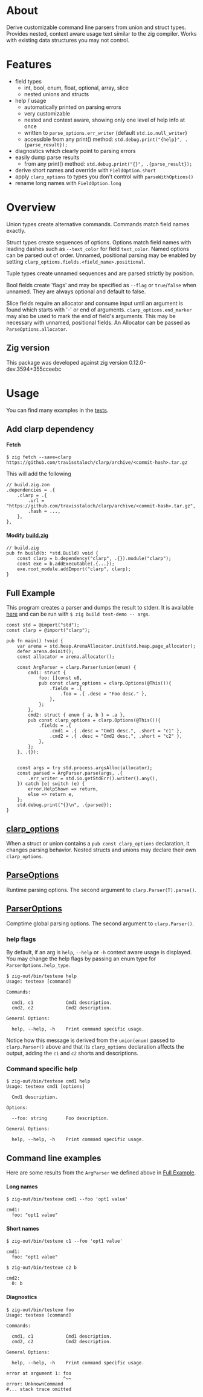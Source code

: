 # About

Derive customizable command line parsers from union and struct types.  Provides nested, context aware usage text similar to the zig compiler.  Works with existing data structures you may not control.

# Features

* field types
  * int, bool, enum, float, optional, array, slice
  * nested unions and structs
* help / usage
  * automatically printed on parsing errors
  * very customizable
  * nested and context aware, showing only one level of help info at once
  * written to `parse_options.err_writer` (default `std.io.null_writer`)
  * accessible from any print() method: `std.debug.print("{help}", .{parse_result});`
* diagnostics which clearly point to parsing errors
* easily dump parse results
  * from any print() method: `std.debug.print("{}", .{parse_result});`
* derive short names and override with `FieldOption.short`
* apply `clarp_options` to types you don't control with `parseWithOptions()`
* rename long names with `FieldOption.long`

# Overview
Union types create alternative commands.  Commands match field names exactly.

Struct types create sequences of options.  Options match field names with leading dashes such as `--text_color` for field `text_color`.  Named options can be parsed out of order.  Unnamed, positional parsing may be enabled by setting `clarp_options.fields.<field_name>.positional`.

Tuple types create unnamed sequences and are parsed strictly by position.

Bool fields create 'flags' and may be specified as `--flag` or `true`/`false` when unnamed.  They are always optional and default to false.

Slice fields require an allocator and consume input until an argument is found which starts with '-' or end of arguments. `clarp_options.end_marker` may also be used to mark the end of field's arguments.  This may be necessary with unnamed, positional fields.  An Allocator can be passed as `ParseOptions.allocator`.

## Zig version
This package was developed against zig version 0.12.0-dev.3594+355cceebc

# Usage
You can find many examples in the [tests](src/tests.zig).

## Add clarp dependency

#### Fetch
```console
$ zig fetch --save=clarp https://github.com/travisstaloch/clarp/archive/<commit-hash>.tar.gz
```
This will add the following
```zig
// build.zig.zon
.dependencies = .{
    .clarp = .{
        .url = "https://github.com/travisstaloch/clarp/archive/<commit-hash>.tar.gz",
        .hash = ...,
    },
},
```

#### Modify [build.zig](build.zig#L26)

```zig
// build.zig
pub fn build(b: *std.Build) void {
    const clarp = b.dependency("clarp", .{}).module("clarp");
    const exe = b.addExecutable(.{...});
    exe.root_module.addImport("clarp", clarp);
}
```

## Full Example
This program creates a parser and dumps the result to stderr.  It is available [here](src/test-demo.zig) and can be run with `$ zig build test-demo -- args`.
```zig
const std = @import("std");
const clarp = @import("clarp");

pub fn main() !void {
    var arena = std.heap.ArenaAllocator.init(std.heap.page_allocator);
    defer arena.deinit();
    const allocator = arena.allocator();

    const ArgParser = clarp.Parser(union(enum) {
        cmd1: struct {
            foo: []const u8,
            pub const clarp_options = clarp.Options(@This()){
                .fields = .{
                    .foo = .{ .desc = "Foo desc." },
                },
            };
        },
        cmd2: struct { enum { a, b } = .a },
        pub const clarp_options = clarp.Options(@This()){
            .fields = .{
                .cmd1 = .{ .desc = "Cmd1 desc.", .short = "c1" },
                .cmd2 = .{ .desc = "Cmd2 desc.", .short = "c2" },
            },
        };
    }, .{});


    const args = try std.process.argsAlloc(allocator);
    const parsed = ArgParser.parse(args, .{
        .err_writer = std.io.getStdErr().writer().any(),
    }) catch |e| switch (e) {
        error.HelpShown => return,
        else => return e,
    };
    std.debug.print("{}\n", .{parsed});
}
```

## [clarp_options](src/clarp.zig#L29)
When a struct or union contains a `pub const clarp_options` declaration, it changes parsing behavior.  Nested structs and unions may declare their own `clarp_options`.

## [ParseOptions](src/clarp.zig#L59)
Runtime parsing options. The second argument to `clarp.Parser(T).parse()`.

## [ParserOptions](src/clarp.zig#L66)
Comptime global parsing options. The second argument to `clarp.Parser()`.

### help flags
By default, if an arg is `help`, `--help` or `-h` context aware usage is displayed.  You may change the help flags by passing an enum type for `ParserOptions.help_type`.

```console
$ zig-out/bin/testexe help
Usage: testexe [command]

Commands:

  cmd1, c1            Cmd1 description.
  cmd2, c2            Cmd2 description.

General Options:

  help, --help, -h    Print command specific usage.
```

Notice how this message is derived from the `union(enum)` passed to `clarp.Parser()` above and that its `clarp_options` declaration affects the output, adding the `c1` and `c2` shorts and descriptions.

### Command specific help

```console
$ zig-out/bin/testexe cmd1 help
Usage: testexe cmd1 [options]

  Cmd1 description.

Options:

  --foo: string       Foo description.

General Options:

  help, --help, -h    Print command specific usage.
```

## Command line examples
Here are some results from the `ArgParser` we defined above in [Full Example](#full-example).

#### Long names
```console
$ zig-out/bin/testexe cmd1 --foo 'opt1 value'

cmd1: 
  foo: "opt1 value"
```

#### Short names
```console
$ zig-out/bin/testexe c1 --foo 'opt1 value'

cmd1: 
  foo: "opt1 value"

$ zig-out/bin/testexe c2 b

cmd2: 
  0: b
```
#### Diagnostics
```console
$ zig-out/bin/testexe foo
Usage: testexe [command]

Commands:

  cmd1, c1            Cmd1 description.
  cmd2, c2            Cmd2 description.

General Options:

  help, --help, -h    Print command specific usage.

error at argument 1: foo
                     ^~~
error: UnknownCommand
#... stack trace omitted
```
